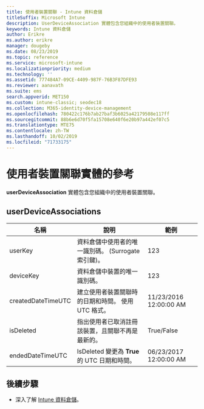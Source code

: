 ```yaml
---
title: 使用者裝置關聯 - Intune 資料倉儲
titleSuffix: Microsoft Intune
description: UserDeviceAssociation 實體包含您組織中的使用者裝置關聯。
keywords: Intune 資料倉儲
author: Erikre
ms.author: erikre
manager: dougeby
ms.date: 08/23/2019
ms.topic: reference
ms.service: microsoft-intune
ms.localizationpriority: medium
ms.technology: ''
ms.assetid: 777484A7-09CE-4409-987F-76B3F87DFE93
ms.reviewer: aanavath
ms.suite: ems
search.appverid: MET150
ms.custom: intune-classic; seodec18
ms.collection: M365-identity-device-management
ms.openlocfilehash: 780422c176b7ab27baf3b6025a42179508e117ff
ms.sourcegitcommit: 88b6e6d70f5fa15708e640f6e20b97a442ef07c5
ms.translationtype: MTE75
ms.contentlocale: zh-TW
ms.lasthandoff: 10/02/2019
ms.locfileid: "71733175"
---
```

# <a name="reference-for-user-device-association-entity"></a>使用者裝置關聯實體的參考

**userDeviceAssociation** 實體包含您組織中的使用者裝置關聯。

## <a name="userdeviceassociations"></a>userDeviceAssociations


|        名稱        |                                           說明                                            |        範例         |
|--------------------|--------------------------------------------------------------------------------------------------|------------------------|
|      userKey       |              資料倉儲中使用者的唯一識別碼。 (Surrogate 索引鍵)。               |          123           |
|     deviceKey      |                      資料倉儲中裝置的唯一識別碼。                      |          123           |
| createdDateTimeUTC |           建立使用者裝置關聯時的日期和時間。 使用 UTC 格式。           | 11/23/2016 12:00:00 AM |
|     isDeleted      | 指出使用者已取消註冊該裝置，且關聯不再是最新的。 |       True/False       |
|  endedDateTimeUTC  |              IsDeleted 變更為 <strong>True</strong> 的 UTC 日期和時間。               | 06/23/2017 12:00:00 AM |

## <a name="next-steps"></a>後續步驟

- 深入了解 [Intune 資料倉儲](../reports-nav-create-intune-reports.md)。

